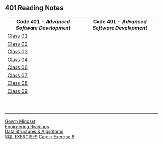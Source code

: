 <h2 style=“display:block;
           margin-left: auto;
           margin-right:auto;
           text-align: center;“>
  401 Reading Notes</h2> 
  
 **Code 401** - *Advanced Software Development* |  **Code 401** - *Advanced Software Development*
------------ | -------------
[Class 01](https://github.com/TraceDugar/reading-notes/blob/main/401/Notes/Class1.md) | []()
[Class 02](https://github.com/TraceDugar/reading-notes/blob/main/401/Notes/Class2.md) | []() 
[Class 03](https://github.com/TraceDugar/reading-notes/blob/main/401/Notes/class3.md) | []()
[Class 04](https://github.com/TraceDugar/reading-notes/blob/main/401/Notes/class4.md) | []()
[Class 06](https://github.com/TraceDugar/reading-notes/blob/main/401/Notes/class6.md) | []()
[Class 07]() | []()
[Class 08]() | []()
[Class 09]() | []()
[]() | []()
[]() | []()
[]() | []() 
[]() | []()
[]() | []()
[]() | []()
[]() | []()
[]() | []()
[]() | []()
[]() | []()


[Gowth Mindset](https://github.com/TraceDugar/reading-notes/blob/main/401/Notes/Growth_Mindset.md) <br>
[Engineering Readings](https://github.com/TraceDugar/reading-notes/blob/main/401/Notes/Engineeringreadings.md) <br>
[Data Structures & Algorithms](https://github.com/TraceDugar/reading-notes/blob/main/401/Notes/DataStructures_Algorithms.md) <br>
[SQL EXERCISES](https://github.com/TraceDugar/reading-notes/blob/main/401/Notes/SQL.md)
[Career Exercise 8]()
